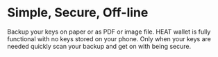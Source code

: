 # Simple, Secure, Off-line

Backup your keys on paper or as PDF or image file.
HEAT wallet is fully functional with no keys stored on your phone.
Only when your keys are needed quickly scan your backup and get on with being secure.

